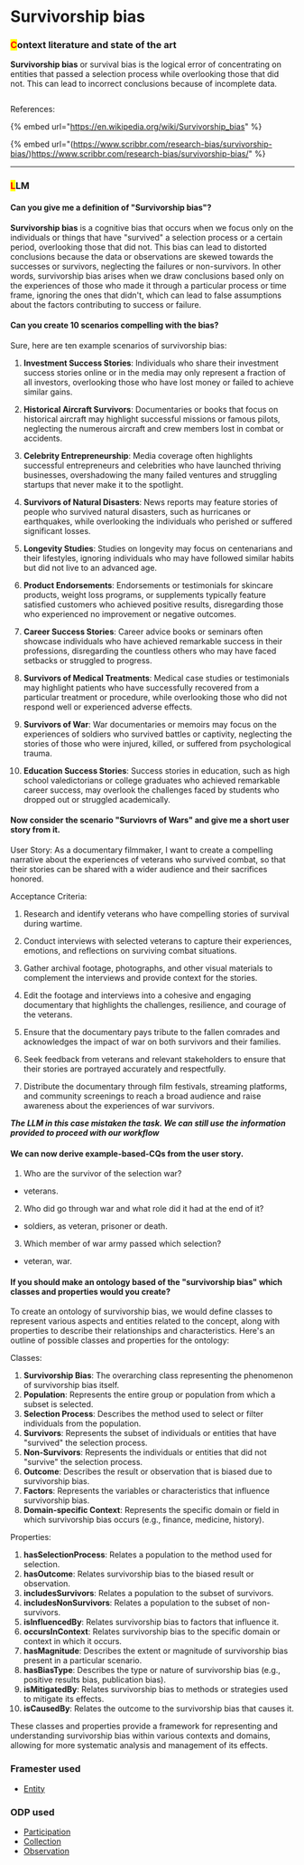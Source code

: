 # Survivorship bias

### <mark style="color:red;">C</mark>ontext literature and state of the art

**Survivorship bias** or survival bias is the logical error of concentrating on entities that passed a selection process while overlooking those that did not. This can lead to incorrect conclusions because of incomplete data. 

<figure><img src="Survivorship-Bias.jpg" alt=""><figcaption></figcaption></figure>

References:

{% embed url="https://en.wikipedia.org/wiki/Survivorship_bias" %}

{% embed url="(https://www.scribbr.com/research-bias/survivorship-bias/)https://www.scribbr.com/research-bias/survivorship-bias/" %}

***
### <mark style="color:red;">L</mark>LM

#### Can you give me a definition of "Survivorship bias"?

**Survivorship bias** is a cognitive bias that occurs when we focus only on the individuals or things that have "survived" a selection process or a certain period, overlooking those that did not. This bias can lead to distorted conclusions because the data or observations are skewed towards the successes or survivors, neglecting the failures or non-survivors. In other words, survivorship bias arises when we draw conclusions based only on the experiences of those who made it through a particular process or time frame, ignoring the ones that didn't, which can lead to false assumptions about the factors contributing to success or failure. 

#### Can you create 10 scenarios compelling with the bias?

Sure, here are ten example scenarios of survivorship bias: 

1. **Investment Success Stories**: Individuals who share their investment success stories online or in the media may only represent a fraction of all investors, overlooking those who have lost money or failed to achieve similar gains. 

2. **Historical Aircraft Survivors**: Documentaries or books that focus on historical aircraft may highlight successful missions or famous pilots, neglecting the numerous aircraft and crew members lost in combat or accidents. 

3. **Celebrity Entrepreneurship**: Media coverage often highlights successful entrepreneurs and celebrities who have launched thriving businesses, overshadowing the many failed ventures and struggling startups that never make it to the spotlight. 

4. **Survivors of Natural Disasters**: News reports may feature stories of people who survived natural disasters, such as hurricanes or earthquakes, while overlooking the individuals who perished or suffered significant losses.  

5. **Longevity Studies**: Studies on longevity may focus on centenarians and their lifestyles, ignoring individuals who may have followed similar habits but did not live to an advanced age.  

6. **Product Endorsements**: Endorsements or testimonials for skincare products, weight loss programs, or supplements typically feature satisfied customers who achieved positive results, disregarding those who experienced no improvement or negative outcomes.  

7. **Career Success Stories**: Career advice books or seminars often showcase individuals who have achieved remarkable success in their professions, disregarding the countless others who may have faced setbacks or struggled to progress. 

8. **Survivors of Medical Treatments**: Medical case studies or testimonials may highlight patients who have successfully recovered from a particular treatment or procedure, while overlooking those who did not respond well or experienced adverse effects. 

9. **Survivors of War**: War documentaries or memoirs may focus on the experiences of soldiers who survived battles or captivity, neglecting the stories of those who were injured, killed, or suffered from psychological trauma. 

10. **Education Success Stories**: Success stories in education, such as high school valedictorians or college graduates who achieved remarkable career success, may overlook the challenges faced by students who dropped out or struggled academically. 

#### Now consider the scenario "Surviovrs of Wars" and give me a short user story from it.

User Story: As a documentary filmmaker, I want to create a compelling narrative about the experiences of veterans who survived combat, so that their stories can be shared with a wider audience and their sacrifices honored. 

Acceptance Criteria: 

1. Research and identify veterans who have compelling stories of survival during wartime. 

2. Conduct interviews with selected veterans to capture their experiences, emotions, and reflections on surviving combat situations. 

3. Gather archival footage, photographs, and other visual materials to complement the interviews and provide context for the stories. 

4. Edit the footage and interviews into a cohesive and engaging documentary that highlights the challenges, resilience, and courage of the veterans. 

5. Ensure that the documentary pays tribute to the fallen comrades and acknowledges the impact of war on both survivors and their families. 

6. Seek feedback from veterans and relevant stakeholders to ensure that their stories are portrayed accurately and respectfully. 

7. Distribute the documentary through film festivals, streaming platforms, and community screenings to reach a broad audience and raise awareness about the experiences of war survivors. 

***The LLM in this case mistaken the task. We can still use the information provided to proceed with our workflow***

#### We can now derive example-based-CQs from the user story.&#x20;

1. Who are the survivor of the selection war?
  * veterans.
2. Who did go through war and what role did it had at the end  of it?
  * soldiers, as veteran, prisoner or death.
3. Which member of war army passed  which selection?
  * veteran, war.

#### If you should make an ontology based of the "survivorship bias" which classes and properties would you create?

To create an ontology of survivorship bias, we would define classes to represent various aspects and entities related to the concept, along with properties to describe their relationships and characteristics. Here's an outline of possible classes and properties for the ontology: 

Classes: 
1. **Survivorship Bias**: The overarching class representing the phenomenon of survivorship bias itself. 
2. **Population**: Represents the entire group or population from which a subset is selected. 
3. **Selection Process**: Describes the method used to select or filter individuals from the population. 
4. **Survivors**: Represents the subset of individuals or entities that have "survived" the selection process. 
5. **Non-Survivors**: Represents the individuals or entities that did not "survive" the selection process. 
6. **Outcome**: Describes the result or observation that is biased due to survivorship bias. 
7. **Factors**: Represents the variables or characteristics that influence survivorship bias. 
8. **Domain-specific Context**: Represents the specific domain or field in which survivorship bias occurs (e.g., finance, medicine, history).  

Properties: 
1. **hasSelectionProcess**: Relates a population to the method used for selection. 
2. **hasOutcome**: Relates survivorship bias to the biased result or observation. 
3. **includesSurvivors**: Relates a population to the subset of survivors. 
4. **includesNonSurvivors**: Relates a population to the subset of non-survivors. 
5. **isInfluencedBy**: Relates survivorship bias to factors that influence it. 
6. **occursInContext**: Relates survivorship bias to the specific domain or context in which it occurs. 
7. **hasMagnitude**: Describes the extent or magnitude of survivorship bias present in a particular scenario. 
8. **hasBiasType**: Describes the type or nature of survivorship bias (e.g., positive results bias, publication bias). 
9. **isMitigatedBy**: Relates survivorship bias to methods or strategies used to mitigate its effects. 
10. **isCausedBy**: Relates the outcome to the survivorship bias that causes it. 

These classes and properties provide a framework for representing and understanding survivorship bias within various contexts and domains, allowing for more systematic analysis and management of its effects. 

### Framester used
* [Entity](https://w3id.org/framester/data/framestercore/Entity)

### ODP used
* [Participation](http://ontologydesignpatterns.org/wiki/Submissions:Participation)
* [Collection](http://www.ontologydesignpatterns.org/cp/owl/collectionentity.owl)
* [Observation](http://www.ontologydesignpatterns.org/cp/owl/observation.owl)
